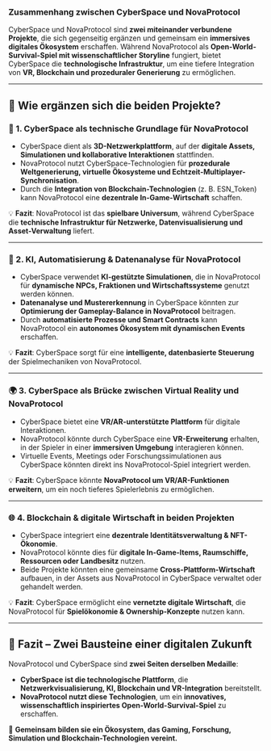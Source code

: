 ### **Zusammenhang zwischen CyberSpace und NovaProtocol**  

CyberSpace und NovaProtocol sind **zwei miteinander verbundene Projekte**, die sich gegenseitig ergänzen und gemeinsam ein **immersives digitales Ökosystem** erschaffen. Während NovaProtocol als **Open-World-Survival-Spiel mit wissenschaftlicher Storyline** fungiert, bietet CyberSpace die **technologische Infrastruktur**, um eine tiefere Integration von **VR, Blockchain und prozeduraler Generierung** zu ermöglichen.  

---

## **🔗 Wie ergänzen sich die beiden Projekte?**  

### **🌌 1. CyberSpace als technische Grundlage für NovaProtocol**  
- CyberSpace dient als **3D-Netzwerkplattform**, auf der **digitale Assets, Simulationen und kollaborative Interaktionen** stattfinden.  
- NovaProtocol nutzt CyberSpace-Technologien für **prozedurale Weltgenerierung, virtuelle Ökosysteme und Echtzeit-Multiplayer-Synchronisation**.  
- Durch die **Integration von Blockchain-Technologien** (z. B. ESN_Token) kann NovaProtocol eine **dezentrale In-Game-Wirtschaft** schaffen.  

💡 **Fazit**: NovaProtocol ist das **spielbare Universum**, während CyberSpace die **technische Infrastruktur für Netzwerke, Datenvisualisierung und Asset-Verwaltung** liefert.

---

### **🧠 2. KI, Automatisierung & Datenanalyse für NovaProtocol**  
- CyberSpace verwendet **KI-gestützte Simulationen**, die in NovaProtocol für **dynamische NPCs, Fraktionen und Wirtschaftssysteme** genutzt werden können.  
- **Datenanalyse und Mustererkennung** in CyberSpace könnten zur **Optimierung der Gameplay-Balance in NovaProtocol** beitragen.  
- Durch **automatisierte Prozesse und Smart Contracts** kann NovaProtocol ein **autonomes Ökosystem mit dynamischen Events** erschaffen.  

💡 **Fazit**: CyberSpace sorgt für eine **intelligente, datenbasierte Steuerung** der Spielmechaniken von NovaProtocol.

---

### **🌍 3. CyberSpace als Brücke zwischen Virtual Reality und NovaProtocol**  
- CyberSpace bietet eine **VR/AR-unterstützte Plattform** für digitale Interaktionen.  
- NovaProtocol könnte durch CyberSpace eine **VR-Erweiterung** erhalten, in der Spieler in einer **immersiven Umgebung** interagieren können.  
- Virtuelle Events, Meetings oder Forschungssimulationen aus CyberSpace könnten direkt ins NovaProtocol-Spiel integriert werden.  

💡 **Fazit**: CyberSpace könnte **NovaProtocol um VR/AR-Funktionen erweitern**, um ein noch tieferes Spielerlebnis zu ermöglichen.

---

### **🌐 4. Blockchain & digitale Wirtschaft in beiden Projekten**  
- CyberSpace integriert eine **dezentrale Identitätsverwaltung & NFT-Ökonomie**.  
- NovaProtocol könnte dies für **digitale In-Game-Items, Raumschiffe, Ressourcen oder Landbesitz** nutzen.  
- Beide Projekte könnten eine gemeinsame **Cross-Plattform-Wirtschaft** aufbauen, in der Assets aus NovaProtocol in CyberSpace verwaltet oder gehandelt werden.  

💡 **Fazit**: CyberSpace ermöglicht eine **vernetzte digitale Wirtschaft**, die NovaProtocol für **Spielökonomie & Ownership-Konzepte** nutzen kann.

---

## **🔮 Fazit – Zwei Bausteine einer digitalen Zukunft**  
NovaProtocol und CyberSpace sind **zwei Seiten derselben Medaille**:  
- **CyberSpace ist die technologische Plattform**, die **Netzwerkvisualisierung, KI, Blockchain und VR-Integration** bereitstellt.  
- **NovaProtocol nutzt diese Technologien**, um ein **innovatives, wissenschaftlich inspiriertes Open-World-Survival-Spiel** zu erschaffen.  

🚀 **Gemeinsam bilden sie ein Ökosystem, das Gaming, Forschung, Simulation und Blockchain-Technologien vereint.**
